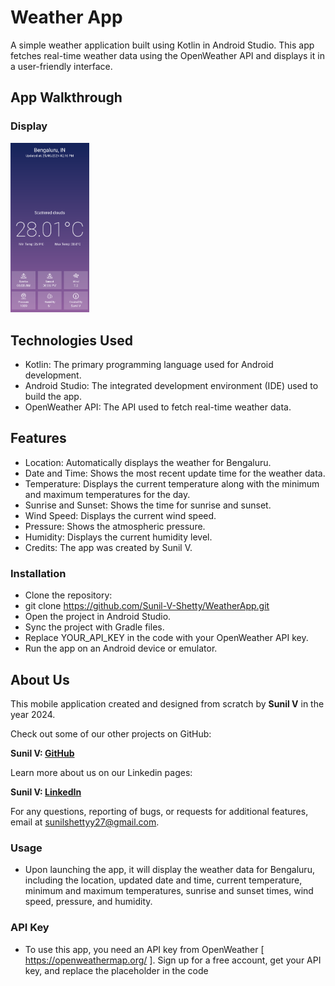# Weather App
A simple weather application built using Kotlin in Android Studio. This app fetches real-time weather data using the OpenWeather API and displays it in a user-friendly interface.

## App Walkthrough

### Display
<img src="/images/Weather Display.png" width="25%">

## Technologies Used
- Kotlin: The primary programming language used for Android development.
- Android Studio: The integrated development environment (IDE) used to build the app.
- OpenWeather API: The API used to fetch real-time weather data.

## Features
- Location: Automatically displays the weather for Bengaluru.
- Date and Time: Shows the most recent update time for the weather data.
- Temperature: Displays the current temperature along with the minimum and maximum temperatures for the day.
- Sunrise and Sunset: Shows the time for sunrise and sunset.
- Wind Speed: Displays the current wind speed.
- Pressure: Shows the atmospheric pressure.
- Humidity: Displays the current humidity level.
- Credits: The app was created by Sunil V.

### Installation
- Clone the repository:
- git clone https://github.com/Sunil-V-Shetty/WeatherApp.git
- Open the project in Android Studio.
- Sync the project with Gradle files.
- Replace YOUR_API_KEY in the code with your OpenWeather API key.
- Run the app on an Android device or emulator.

## About Us
This mobile application created and designed from scratch by <b>Sunil V</b> in the year 2024.

<p>Check out some of our other projects on GitHub: </p>
<b><p><span style="margin-right: 75px;">Sunil V: <a href="https://github.com/Sunil-V-Shetty" target="_blank">GitHub</a></span></p></b>

<p>Learn more about us on our Linkedin pages: </p>
<b><p><span style="margin-right: 66px;">Sunil V: <a href="https://www.linkedin.com/in/sunil-shetty-166395284" target="_blank">LinkedIn</a></span></p></b>

For any questions, reporting of bugs, or requests for additional features, email at 
sunilshettyy27@gmail.com.

### Usage
- Upon launching the app, it will display the weather data for Bengaluru, including the location, updated date and time, current temperature, minimum and maximum temperatures, sunrise and sunset times, wind speed, pressure, and humidity.

### API Key
+ To use this app, you need an API key from OpenWeather [ https://openweathermap.org/ ]. Sign up for a free account, get your API key, and replace the placeholder in the code
